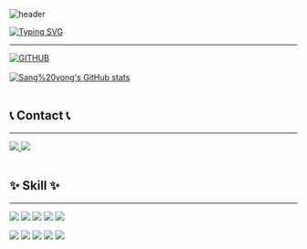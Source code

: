 ![header](https://capsule-render.vercel.app/api?type=waving&color=6994CDEE&text=&animation=twinkling&height=80)

[![Typing SVG](https://readme-typing-svg.demolab.com?font=Alkatra&weight=500&size=45&duration=4000&pause=3&color=6994CDEE&center=false&vCenter=false&multiline=true&repeat=true&width=1000&height=100&lines=Welcome+to+Sang%20yong's+GitHub!👋)](https://git.io/typing-svg)

--- 
<!-- 점선 3개 이용시 선이 생김 -->

[![GITHUB](https://hits.seeyoufarm.com/api/count/incr/badge.svg?url=https%3A%2F%2Fgithub.com%2Fkim-sangyong0&count_bg=%2329ADC6&title_bg=%23111011&icon=github.svg&icon_color=%23FFFFFF&title=GITHUB&edge_flat=false)](https://github.com/kim-sangyong)
<br><br>
[![Sang%20yong's GitHub stats](https://github-readme-stats.vercel.app/api?username=kim-sangyong&theme=nord&hide_border=true&count_private=true)](https://github.com/kim-sangyong/github-readme-stats)
<br><br>
## 📞 Contact 📞
---
<a href="https://www.instagram.com/kxsxyx__/">
    <img src="https://img.shields.io/badge/Instagram-E4405F?style=for-the-badge&logo=Instagram&logoColor=white"> 
</a>
<a href="mailto:sdragon0416@gmail.com">
    <img src="https://img.shields.io/badge/Gmail-EA4335?style=for-the-badge&logo=Gmail&logoColor=white"> 
</a>
<br><br>
  
## ✨ Skill ✨
---
<img src="https://img.shields.io/badge/HTML5-E34F26?style=for-the-badge&logo=html5&logoColor=white" /> <img src="https://img.shields.io/badge/eclipse%20ide-2C2255?style=for-the-badge&logo=eclipse%20ide&logoColor=white" /> <img src="https://img.shields.io/badge/JavaScript-F7DF1E?style=for-the-badge&logo=JavaScript&logoColor=white" /> <img src="https://img.shields.io/badge/JAVA-007396?style=for-the-badge&logo=java&logoColor=white" /> <img src="https://img.shields.io/badge/Spring-6DB33F?style=for-the-badge&logo=spring&logoColor=white" /> <br>

<img src="https://img.shields.io/badge/Apache Tomcat-F8DC75?style=for-the-badge&logo=apachetomcat&logoColor=black" /> <img src="https://img.shields.io/badge/oracle-F80000?style=for-the-badge&logo=oracle&logoColor=white" /> <img src="https://img.shields.io/badge/CSS3-1572B6?style=for-the-badge&logo=css3&logoColor=white" /> <img src="https://img.shields.io/badge/JAVA-007396?style=for-the-badge&logo=java&logoColor=white" /> <img src="https://img.shields.io/badge/jQuery-0769AD?style=for-the-badge&logo=jquery&logoColor=white" />


<!--
**kim-sangyong/Kim-sangyong** is a ✨ _special_ ✨ repository because its `README.md` (this file) appears on your GitHub profile.

Here are some ideas to get you started:

- 🔭 I’m currently working on ...
- 🌱 I’m currently learning ...
- 👯 I’m looking to collaborate on ...
- 🤔 I’m looking for help with ...
- 💬 Ask me about ...
- 📫 How to reach me: ...
- 😄 Pronouns: ...
- ⚡ Fun fact: ...
-->
